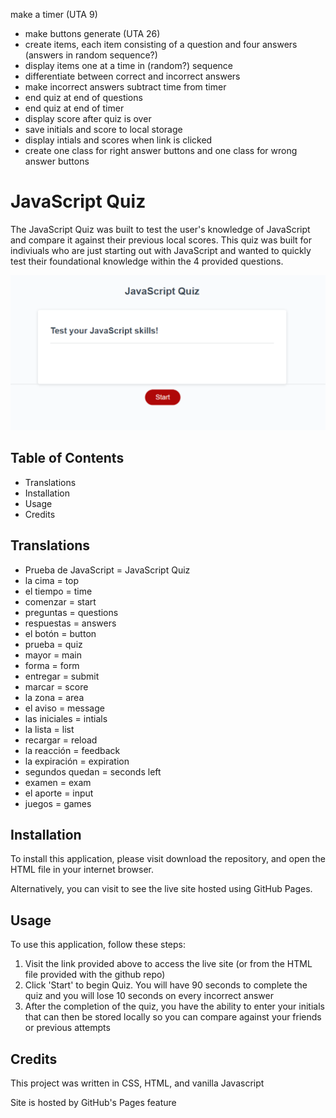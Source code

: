 make a timer (UTA 9)

- make buttons generate (UTA 26)
- create items, each item consisting of a question and four answers (answers in random sequence?)
- display items one at a time in (random?) sequence
- differentiate between correct and incorrect answers
- make incorrect answers subtract time from timer
- end quiz at end of questions
- end quiz at end of timer
- display score after quiz is over
- save initials and score to local storage
- display intials and scores when link is clicked
- create one class for right answer buttons and one class for wrong answer buttons

# JavaScript Quiz

The JavaScript Quiz was built to test the user's knowledge of JavaScript and compare it against their previous local scores. This quiz was built for indiviuals who are just starting out with JavaScript and wanted to quickly test their foundational knowledge within the 4 provided questions.

[![JavaScript Quiz layout containing 'Start' button](https://github.com/HunterHester/JavaScript-Quiz/raw/main/assets/Images/QuizImage.png)](https://github.com/HunterHester/JavaScript-Quiz/blob/main/assets/Images/QuizImage.png)

## Table of Contents

- Translations
- Installation
- Usage
- Credits

## Translations

- Prueba de JavaScript = JavaScript Quiz
- la cima = top
- el tiempo = time
- comenzar = start
- preguntas = questions
- respuestas = answers
- el botón = button
- prueba = quiz
- mayor = main
- forma = form
- entregar = submit
- marcar = score
- la zona = area
- el aviso = message
- las iniciales = intials
- la lista = list
- recargar = reload
- la reacción = feedback
- la expiración = expiration
- segundos quedan = seconds left
- examen = exam
- el aporte = input
- juegos = games

## Installation

To install this application, please visit download the repository, and open the HTML file in your internet browser.

Alternatively, you can visit to see the live site hosted using GitHub Pages.

## Usage

To use this application, follow these steps:

1. Visit the link provided above to access the live site (or from the HTML file provided with the github repo)
2. Click 'Start' to begin Quiz. You will have 90 seconds to complete the quiz and you will lose 10 seconds on every incorrect answer
3. After the completion of the quiz, you have the ability to enter your initials that can then be stored locally so you can compare against your friends or previous attempts

## Credits

This project was written in CSS, HTML, and vanilla Javascript

Site is hosted by GitHub's Pages feature
